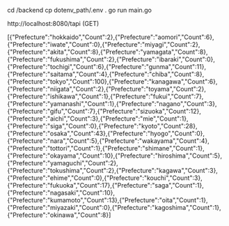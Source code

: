 cd /backend
cp dotenv_path/.env .
go run main.go

http://localhost:8080/tapi (GET)

[{"Prefecture":"hokkaido","Count":2},{"Prefecture":"aomori","Count":6},{"Prefecture":"iwate","Count":0},{"Prefecture":"miyagi","Count":2},{"Prefecture":"akita","Count":8},{"Prefecture":"yamagata","Count":8},{"Prefecture":"fukushima","Count":2},{"Prefecture":"ibaraki","Count":0},{"Prefecture":"tochigi","Count":6},{"Prefecture":"gunma","Count":11},{"Prefecture":"saitama","Count":4},{"Prefecture":"chiba","Count":8},{"Prefecture":"tokyo","Count":100},{"Prefecture":"kanagawa","Count":6},{"Prefecture":"niigata","Count":2},{"Prefecture":"toyama","Count":2},{"Prefecture":"ishikawa","Count":1},{"Prefecture":"fukui","Count":7},{"Prefecture":"yamanashi","Count":1},{"Prefecture":"nagano","Count":3},{"Prefecture":"gifu","Count":7},{"Prefecture":"sizuoka","Count":12},{"Prefecture":"aichi","Count":3},{"Prefecture":"mie","Count":1},{"Prefecture":"siga","Count":0},{"Prefecture":"kyoto","Count":28},{"Prefecture":"osaka","Count":43},{"Prefecture":"hyogo","Count":0},{"Prefecture":"nara","Count":5},{"Prefecture":"wakayama","Count":4},{"Prefecture":"tottori","Count":1},{"Prefecture":"shimane","Count":1},{"Prefecture":"okayama","Count":10},{"Prefecture":"hiroshima","Count":5},{"Prefecture":"yamaguchi","Count":2},{"Prefecture":"tokushima","Count":2},{"Prefecture":"kagawa","Count":3},{"Prefecture":"ehime","Count":0},{"Prefecture":"kouchi","Count":3},{"Prefecture":"fukuoka","Count":17},{"Prefecture":"saga","Count":1},{"Prefecture":"nagasaki","Count":10},{"Prefecture":"kumamoto","Count":13},{"Prefecture":"oita","Count":1},{"Prefecture":"miyazaki","Count":0},{"Prefecture":"kagoshima","Count":1},{"Prefecture":"okinawa","Count":8}]
